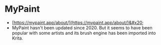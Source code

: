 # MyPaint

* [https://mypaint.app/about/](https://mypaint.app/about/)&#x20;
* MyPaint hasn't been updated since 2020. But it seems to have been popular with some artists and its brush engine has been imported into Krita.
